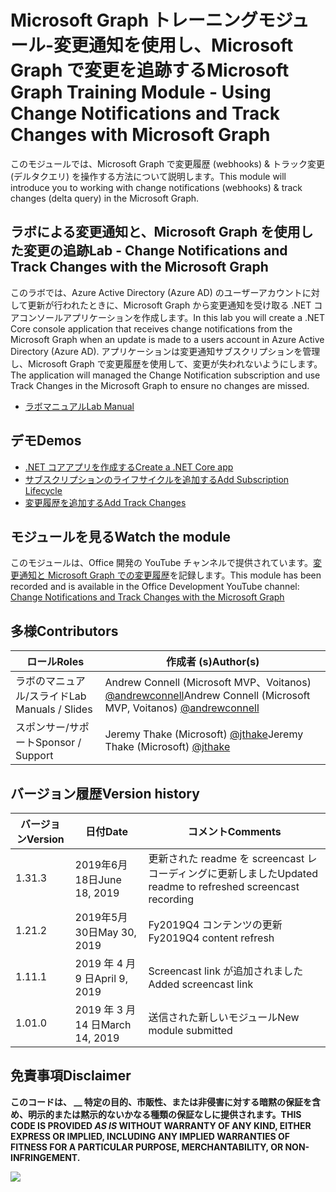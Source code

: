 # <a name="microsoft-graph-training-module---using-change-notifications-and-track-changes-with-microsoft-graph"></a><span data-ttu-id="f3097-101">Microsoft Graph トレーニングモジュール-変更通知を使用し、Microsoft Graph で変更を追跡する</span><span class="sxs-lookup"><span data-stu-id="f3097-101">Microsoft Graph Training Module - Using Change Notifications and Track Changes with Microsoft Graph</span></span>

<span data-ttu-id="f3097-102">このモジュールでは、Microsoft Graph で変更履歴 (webhooks) & トラック変更 (デルタクエリ) を操作する方法について説明します。</span><span class="sxs-lookup"><span data-stu-id="f3097-102">This module will introduce you to working with change notifications (webhooks) & track changes (delta query) in the Microsoft Graph.</span></span>

## <a name="lab---change-notifications-and-track-changes-with-the-microsoft-graph"></a><span data-ttu-id="f3097-103">ラボによる変更通知と、Microsoft Graph を使用した変更の追跡</span><span class="sxs-lookup"><span data-stu-id="f3097-103">Lab - Change Notifications and Track Changes with the Microsoft Graph</span></span>

<span data-ttu-id="f3097-104">このラボでは、Azure Active Directory (Azure AD) のユーザーアカウントに対して更新が行われたときに、Microsoft Graph から変更通知を受け取る .NET コアコンソールアプリケーションを作成します。</span><span class="sxs-lookup"><span data-stu-id="f3097-104">In this lab you will create a .NET Core console application that receives change notifications from the Microsoft Graph when an update is made to a users account in Azure Active Directory (Azure AD).</span></span> <span data-ttu-id="f3097-105">アプリケーションは変更通知サブスクリプションを管理し、Microsoft Graph で変更履歴を使用して、変更が失われないようにします。</span><span class="sxs-lookup"><span data-stu-id="f3097-105">The application will managed the Change Notification subscription and use Track Changes in the Microsoft Graph to ensure no changes are missed.</span></span>

- [<span data-ttu-id="f3097-106">ラボマニュアル</span><span class="sxs-lookup"><span data-stu-id="f3097-106">Lab Manual</span></span>](./Lab.md)

## <a name="demos"></a><span data-ttu-id="f3097-107">デモ</span><span class="sxs-lookup"><span data-stu-id="f3097-107">Demos</span></span>

- [<span data-ttu-id="f3097-108">.NET コアアプリを作成する</span><span class="sxs-lookup"><span data-stu-id="f3097-108">Create a .NET Core app</span></span>](./demos/01-create-application)
- [<span data-ttu-id="f3097-109">サブスクリプションのライフサイクルを追加する</span><span class="sxs-lookup"><span data-stu-id="f3097-109">Add Subscription Lifecycle</span></span>](./demos/02-subscription-management)
- [<span data-ttu-id="f3097-110">変更履歴を追加する</span><span class="sxs-lookup"><span data-stu-id="f3097-110">Add Track Changes</span></span>](./demos/03-track-changes)

## <a name="watch-the-module"></a><span data-ttu-id="f3097-111">モジュールを見る</span><span class="sxs-lookup"><span data-stu-id="f3097-111">Watch the module</span></span>

<span data-ttu-id="f3097-112">このモジュールは、Office 開発の YouTube チャンネルで提供されています。[変更通知と Microsoft Graph での変更履歴](https://youtu.be/fThiCZmIcMQ)を記録します。</span><span class="sxs-lookup"><span data-stu-id="f3097-112">This module has been recorded and is available in the Office Development YouTube channel: [Change Notifications and Track Changes with the Microsoft Graph](https://youtu.be/fThiCZmIcMQ)</span></span>

## <a name="contributors"></a><span data-ttu-id="f3097-113">多様</span><span class="sxs-lookup"><span data-stu-id="f3097-113">Contributors</span></span>

|        <span data-ttu-id="f3097-114">ロール</span><span class="sxs-lookup"><span data-stu-id="f3097-114">Roles</span></span>         |                                       <span data-ttu-id="f3097-115">作成者 (s)</span><span class="sxs-lookup"><span data-stu-id="f3097-115">Author(s)</span></span>                                       |
| -------------------- | ------------------------------------------------------------------------------------- |
| <span data-ttu-id="f3097-116">ラボのマニュアル/スライド</span><span class="sxs-lookup"><span data-stu-id="f3097-116">Lab Manuals / Slides</span></span> | <span data-ttu-id="f3097-117">Andrew Connell (Microsoft MVP、Voitanos) [@andrewconnell](//github.com/andrewconnell)</span><span class="sxs-lookup"><span data-stu-id="f3097-117">Andrew Connell (Microsoft MVP, Voitanos) [@andrewconnell](//github.com/andrewconnell)</span></span> |
| <span data-ttu-id="f3097-118">スポンサー/サポート</span><span class="sxs-lookup"><span data-stu-id="f3097-118">Sponsor / Support</span></span>    | <span data-ttu-id="f3097-119">Jeremy Thake (Microsoft) [@jthake](//github.com/jthake)</span><span class="sxs-lookup"><span data-stu-id="f3097-119">Jeremy Thake (Microsoft) [@jthake](//github.com/jthake)</span></span>                               |

## <a name="version-history"></a><span data-ttu-id="f3097-120">バージョン履歴</span><span class="sxs-lookup"><span data-stu-id="f3097-120">Version history</span></span>

| <span data-ttu-id="f3097-121">バージョン</span><span class="sxs-lookup"><span data-stu-id="f3097-121">Version</span></span> |      <span data-ttu-id="f3097-122">日付</span><span class="sxs-lookup"><span data-stu-id="f3097-122">Date</span></span>      |                     <span data-ttu-id="f3097-123">コメント</span><span class="sxs-lookup"><span data-stu-id="f3097-123">Comments</span></span>                     |
| ------- | -------------- | ------------------------------------------------ |
| <span data-ttu-id="f3097-124">1.3</span><span class="sxs-lookup"><span data-stu-id="f3097-124">1.3</span></span>     | <span data-ttu-id="f3097-125">2019年6月18日</span><span class="sxs-lookup"><span data-stu-id="f3097-125">June 18, 2019</span></span>  | <span data-ttu-id="f3097-126">更新された readme を screencast レコーディングに更新しました</span><span class="sxs-lookup"><span data-stu-id="f3097-126">Updated readme to refreshed screencast recording</span></span> |
| <span data-ttu-id="f3097-127">1.2</span><span class="sxs-lookup"><span data-stu-id="f3097-127">1.2</span></span>     | <span data-ttu-id="f3097-128">2019年5月30日</span><span class="sxs-lookup"><span data-stu-id="f3097-128">May 30, 2019</span></span>   | <span data-ttu-id="f3097-129">Fy2019Q4 コンテンツの更新</span><span class="sxs-lookup"><span data-stu-id="f3097-129">Fy2019Q4 content refresh</span></span>                         |
| <span data-ttu-id="f3097-130">1.1</span><span class="sxs-lookup"><span data-stu-id="f3097-130">1.1</span></span>     | <span data-ttu-id="f3097-131">2019 年 4 月 9 日</span><span class="sxs-lookup"><span data-stu-id="f3097-131">April 9, 2019</span></span>  | <span data-ttu-id="f3097-132">Screencast link が追加されました</span><span class="sxs-lookup"><span data-stu-id="f3097-132">Added screencast link</span></span>                            |
| <span data-ttu-id="f3097-133">1.0</span><span class="sxs-lookup"><span data-stu-id="f3097-133">1.0</span></span>     | <span data-ttu-id="f3097-134">2019 年 3 月 14 日</span><span class="sxs-lookup"><span data-stu-id="f3097-134">March 14, 2019</span></span> | <span data-ttu-id="f3097-135">送信された新しいモジュール</span><span class="sxs-lookup"><span data-stu-id="f3097-135">New module submitted</span></span>                             |

## <a name="disclaimer"></a><span data-ttu-id="f3097-136">免責事項</span><span class="sxs-lookup"><span data-stu-id="f3097-136">Disclaimer</span></span>

<span data-ttu-id="f3097-137">**このコードは、 __ 特定の目的、市販性、または非侵害に対する暗黙の保証を含め、明示的または黙示的ないかなる種類の保証なしに提供されます。**</span><span class="sxs-lookup"><span data-stu-id="f3097-137">**THIS CODE IS PROVIDED _AS IS_ WITHOUT WARRANTY OF ANY KIND, EITHER EXPRESS OR IMPLIED, INCLUDING ANY IMPLIED WARRANTIES OF FITNESS FOR A PARTICULAR PURPOSE, MERCHANTABILITY, OR NON-INFRINGEMENT.**</span></span>

<img src="https://telemetry.sharepointpnp.com/msgraph-training-changenotifications" />
